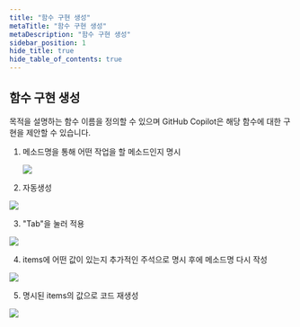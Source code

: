```yaml
---
title: "함수 구현 생성"
metaTitle: "함수 구현 생성"
metaDescription: "함수 구현 생성"
sidebar_position: 1
hide_title: true
hide_table_of_contents: true
---
```


## 함수 구현 생성

목적을 설명하는 함수 이름을 정의할 수 있으며 GitHub Copilot은 해당 함수에 대한 구현을 제안할 수 있습니다.

1. 메소드명을 통해 어떤 작업을 할 메소드인지 명시
   <div className="img-wrapper">
      <img src={require('@site/static/img/use-params-name/make-method/method-1.png').default} />
   </div>

2. 자동생성
<div className="img-wrapper">
    <img src={require('@site/static/img/use-params-name/make-method/method-2.png').default} />
 </div>

3. "Tab"을 눌러 적용
<div className="img-wrapper">
    <img src={require('@site/static/img/use-params-name/make-method/method-3.png').default} />
 </div>

4. items에 어떤 값이 있는지 추가적인 주석으로 명시 후에 메소드명 다시 작성
<div className="img-wrapper">
    <img src={require('@site/static/img/use-params-name/make-method/method-4.png').default} />
 </div>

5. 명시된 items의 값으로 코드 재생성
<div className="img-wrapper">
    <img src={require('@site/static/img/use-params-name/make-method/method-5.png').default} />
 </div>
